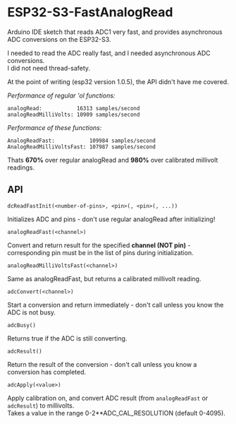 ESP32-S3-FastAnalogRead
=======================

Arduino IDE sketch that reads ADC1 very fast, and provides asynchronous ADC conversions on the ESP32-S3.

I needed to read the ADC really fast, and I needed asynchronous ADC conversions.  
I did not need thread-safety.

At the point of writing (esp32 version 1.0.5), the API didn't have me covered.

*Performance of regular 'ol functions:*

    analogRead:           16313 samples/second
    analogReadMilliVolts: 10909 samples/second
	
*Performance of these functions:*

    AnalogReadFast:           109984 samples/second
    AnalogReadMilliVoltsFast: 107987 samples/second
	
Thats **670%** over regular analogRead and **980%** over calibrated millivolt readings.

API
---

`dcReadFastInit(<number-of-pins>, <pin>(, <pin>(, ...))`

Initializes ADC and pins - don't use regular analogRead after initializing!

`analogReadFast(<channel>)`

Convert and return result for the specified **channel (NOT pin)** - corresponding pin must be in the list of pins during initialization.

`analogReadMilliVoltsFast(<channel>)`

Same as analogReadFast, but returns a calibrated millivolt reading.

`adcConvert(<channel>)`

Start a conversion and return immediately - don't call unless you know the ADC is not busy.

`adcBusy()`

Returns true if the ADC is still converting.

`adcResult()`

Return the result of the conversion - don't call unless you know a conversion has completed.

`adcApply(<value>)`

Apply calibration on, and convert ADC result (from `analogReadFast` or `adcResult`) to millivolts.  
Takes a value in the range 0-2**ADC_CAL_RESOLUTION (default 0-4095).
 
